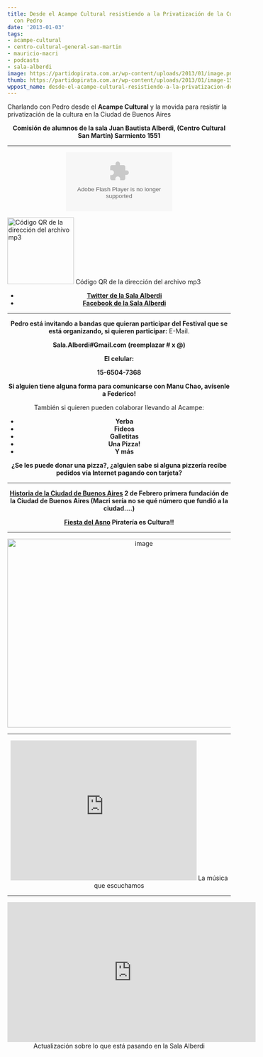 ```yaml
---
title: Desde el Acampe Cultural resistiendo a la Privatización de la Cultura-Podcast
  con Pedro
date: '2013-01-03'
tags:
- acampe-cultural
- centro-cultural-general-san-martin
- mauricio-macri
- podcasts
- sala-alberdi
image: https://partidopirata.com.ar/wp-content/uploads/2013/01/image.png
thumb: https://partidopirata.com.ar/wp-content/uploads/2013/01/image-150x150.png
wppost_name: desde-el-acampe-cultural-resistiendo-a-la-privatizacion-de-la-cultura-podcast-con-federico
---
```


Charlando con Pedro desde el <b>Acampe Cultural</b> y la movida para resistir la privatización de la cultura en la Ciudad de Buenos Aires
<p style="text-align: center;"><strong>Comisión de alumnos de la sala Juan Bautista Alberdi, (Centro Cultural San Martín) Sarmiento 1551</strong></p>


<hr />

<center>
<object id="player1683707" width="240" height="133" classid="clsid:d27cdb6e-ae6d-11cf-96b8-444553540000" codebase="http://download.macromedia.com/pub/shockwave/cabs/flash/swflash.cab#version=6,0,40,0"><param name="AllowScriptAccess" value="always" /><param name="allowFullScreen" value="true" /><param name="wmode" value="transparent" /><param name="src" value="http://www.ivoox.com/playerivoox_ee_1683707_1.html" /><param name="allowfullscreen" value="true" /><param name="allowscriptaccess" value="always" /><embed id="player1683707" width="240" height="133" type="application/x-shockwave-flash" src="http://www.ivoox.com/playerivoox_ee_1683707_1.html" AllowScriptAccess="always" allowFullScreen="true" wmode="transparent" allowfullscreen="true" allowscriptaccess="always" /></object></center>

<a href="https://partidopirata.com.ar/wp-content/uploads/2013/01/chart.png"><img class="size-full wp-image-8041" alt="Código QR de la dirección del archivo mp3" src="https://partidopirata.com.ar/wp-content/uploads/2013/01/chart.png" width="150" height="150" /></a> Código QR de la dirección del archivo mp3

<ul>
	<li style="text-align: center;"><strong><a href="https://twitter.com/salaalberdi" target="_blank">Twitter de la Sala Alberdi</a></strong></li>
	<li style="text-align: center;"><strong><a href="https://www.facebook.com/lasalaalberdi" target="_blank" rel="me nofollow">Facebook de la Sala Alberdi </a></strong></li>
</ul>

<hr />
<p style="text-align: center;"><strong>Pedro está invitando a bandas que quieran participar del Festival que se está organizando, si quieren participar:</strong>
E-Mail.</p>
<p style="text-align: center;"><strong>Sala.Alberdi#Gmail.com</strong>
<strong> (reemplazar # x @)</strong></p>
<p style="text-align: center;"><strong>El celular:</strong></p>
<p style="text-align: center;"><strong>15-6504-7368</strong></p>
<p style="text-align: center;"><strong>Si alguien tiene alguna forma para comunicarse con Manu Chao, avísenle a Federico!</strong></p>
<p style="text-align: center;">También si quieren pueden colaborar llevando al Acampe:</p>

<ul>
	<li style="text-align: center;"><strong>Yerba</strong></li>
	<li style="text-align: center;"><strong>Fideos</strong></li>
	<li style="text-align: center;"><strong>Galletitas</strong></li>
	<li style="text-align: center;"><strong>Una Pizza!</strong></li>
	<li style="text-align: center;"><strong>Y más</strong></li>
</ul>
<p style="text-align: center;"><strong>¿Se les puede donar una pizza?, ¿alguien sabe si alguna pizzería recibe pedidos vía Internet pagando con tarjeta?</strong></p>


<hr />
<p style="text-align: center;"><strong><a href="https://es.wikipedia.org/wiki/Historia_de_la_Ciudad_de_Buenos_Aires#Primera_fundaci.C3.B3n" target="_blank">Historia de la Ciudad de Buenos Aires</a> 2 de Febrero primera fundación de la Ciudad de Buenos Aires (Macri sería no se qué número que fundió a la ciudad....)</strong></p>
<p style="text-align: center;"><strong><a href="https://es.wikipedia.org/wiki/Fiesta_del_asno" target="_blank">Fiesta del Asno</a> Piratería es Cultura!!</strong></p>


<hr />
<p style="text-align: center;"><a href="https://partidopirata.com.ar/wp-content/uploads/2013/01/image.png"><img class="aligncenter  wp-image-8026" alt="image" src="https://partidopirata.com.ar/wp-content/uploads/2013/01/image.png" width="600" height="425" /></a></p>


<hr />

<center>
<iframe src="http://www.youtube.com/embed/IgsxbNX0yZg" height="315" width="420" allowfullscreen="" frameborder="0"></iframe>
La música que escuchamos

<hr />

<iframe src="http://www.youtube.com/embed/wvshxq5q3pA" height="315" width="560" allowfullscreen="" frameborder="0"></iframe>
Actualización sobre lo que está pasando en la Sala Alberdi

</center>
